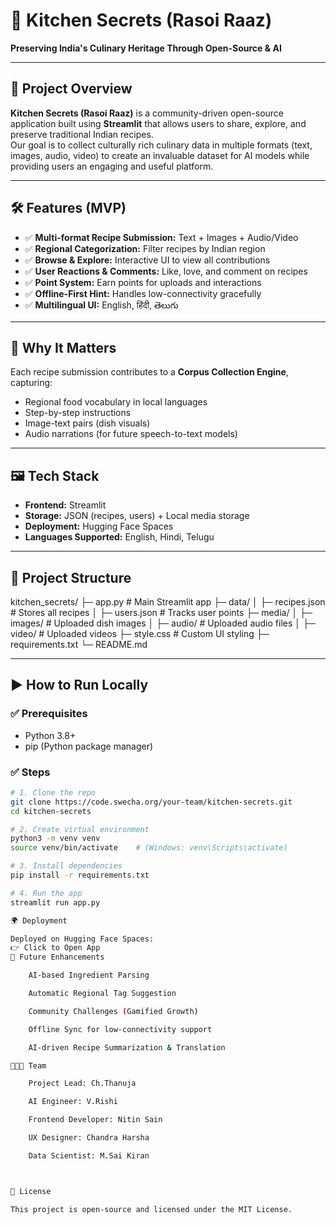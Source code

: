 # 🍲 Kitchen Secrets (Rasoi Raaz)
**Preserving India's Culinary Heritage Through Open-Source & AI**

---

## 🌟 Project Overview
**Kitchen Secrets (Rasoi Raaz)** is a community-driven open-source application built using **Streamlit** that allows users to share, explore, and preserve traditional Indian recipes.  
Our goal is to collect culturally rich culinary data in multiple formats (text, images, audio, video) to create an invaluable dataset for AI models while providing users an engaging and useful platform.

---

## 🛠 Features (MVP)
- ✅ **Multi-format Recipe Submission:** Text + Images + Audio/Video
- ✅ **Regional Categorization:** Filter recipes by Indian region
- ✅ **Browse & Explore:** Interactive UI to view all contributions
- ✅ **User Reactions & Comments:** Like, love, and comment on recipes
- ✅ **Point System:** Earn points for uploads and interactions
- ✅ **Offline-First Hint:** Handles low-connectivity gracefully
- ✅ **Multilingual UI:** English, हिंदी, తెలుగు

---

## 🧩 Why It Matters
Each recipe submission contributes to a **Corpus Collection Engine**, capturing:
- Regional food vocabulary in local languages
- Step-by-step instructions
- Image-text pairs (dish visuals)
- Audio narrations (for future speech-to-text models)

---

## 🖼 Tech Stack
- **Frontend:** Streamlit  
- **Storage:** JSON (recipes, users) + Local media storage  
- **Deployment:** Hugging Face Spaces  
- **Languages Supported:** English, Hindi, Telugu  

---

## 📂 Project Structure
kitchen_secrets/
├─ app.py                  # Main Streamlit app
├─ data/
│  ├─ recipes.json         # Stores all recipes
│  ├─ users.json           # Tracks user points
├─ media/
│  ├─ images/              # Uploaded dish images
│  ├─ audio/               # Uploaded audio files
│  ├─ video/               # Uploaded videos
├─ style.css               # Custom UI styling
├─ requirements.txt
└─ README.md


---

## ▶️ How to Run Locally
### ✅ Prerequisites
- Python 3.8+
- pip (Python package manager)

### ✅ Steps
```bash
# 1. Clone the repo
git clone https://code.swecha.org/your-team/kitchen-secrets.git
cd kitchen-secrets

# 2. Create virtual environment
python3 -m venv venv
source venv/bin/activate    # (Windows: venv\Scripts\activate)

# 3. Install dependencies
pip install -r requirements.txt

# 4. Run the app
streamlit run app.py

🌍 Deployment

Deployed on Hugging Face Spaces:
👉 Click to Open App
🎯 Future Enhancements

    AI-based Ingredient Parsing

    Automatic Regional Tag Suggestion

    Community Challenges (Gamified Growth)

    Offline Sync for low-connectivity support

    AI-driven Recipe Summarization & Translation

👨‍👩‍👧 Team

    Project Lead: Ch.Thanuja

    AI Engineer: V.Rishi

    Frontend Developer: Nitin Sain

    UX Designer: Chandra Harsha

    Data Scientist: M.Sai Kiran



📜 License

This project is open-source and licensed under the MIT License.
